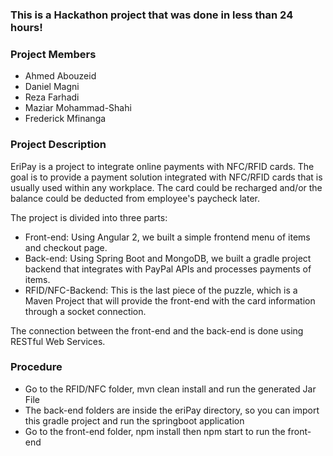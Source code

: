 
### This is a Hackathon project that was done in less than 24 hours!

### Project Members

 * Ahmed Abouzeid
 * Daniel Magni
 * Reza Farhadi
 * Maziar Mohammad-Shahi
 * Frederick Mfinanga

### Project Description

EriPay is a project to integrate online payments with NFC/RFID cards. The goal is to provide a payment solution integrated with NFC/RFID cards that is usually used within any workplace. The card could be recharged and/or the balance could be deducted from employee's paycheck later.

The project is divided into three parts:

 * Front-end: Using Angular 2, we built a simple frontend menu of items and checkout page.
 * Back-end: Using Spring Boot and MongoDB, we built a gradle project backend that integrates with PayPal APIs and processes payments of items.
 * RFID/NFC-Backend: This is the last piece of the puzzle, which is a Maven Project that will provide the front-end with the card information through a socket connection.

The connection between the front-end and the back-end is done using RESTful Web Services.

### Procedure

 * Go to the RFID/NFC folder, mvn clean install and run the generated Jar File
 * The back-end folders are inside the eriPay directory, so you can import this gradle project and run the springboot application
 * Go to the front-end folder, npm install then npm start to run the front-end
